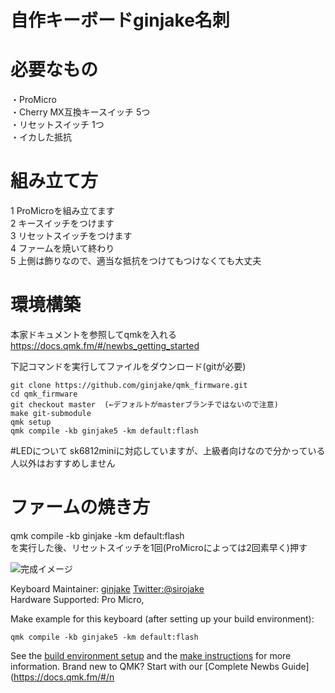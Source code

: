 # 自作キーボードginjake名刺

# 必要なもの
・ProMicro  
・Cherry MX互換キースイッチ 5つ  
・リセットスイッチ 1つ  
・イカした抵抗  

# 組み立て方

1 ProMicroを組み立てます  
2 キースイッチをつけます  
3 リセットスイッチをつけます  
4 ファームを焼いて終わり  
5 上側は飾りなので、適当な抵抗をつけてもつけなくても大丈夫

# 環境構築
本家ドキュメントを参照してqmkを入れる 
https://docs.qmk.fm/#/newbs_getting_started  

下記コマンドを実行してファイルをダウンロード(gitが必要)  
```
git clone https://github.com/ginjake/qmk_firmware.git
cd qmk_firmware  
git checkout master  (←デフォルトがmasterブランチではないので注意)
make git-submodule
qmk setup  
qmk compile -kb ginjake5 -km default:flash
```
  
#LEDについて
sk6812miniに対応していますが、上級者向けなので分かっている人以外はおすすめしません




# ファームの焼き方
qmk compile -kb ginjake -km default:flash  
を実行した後、リセットスイッチを1回(ProMicroによっては2回素早く)押す

![完成イメージ](https://user-images.githubusercontent.com/16838187/184341818-c454eb21-9cc6-4fe3-9c68-dc434e870fe1.png)

Keyboard Maintainer: [ginjake](https://github.com/ginjake) [Twitter:@sirojake](https://twitter.com/sirojake)  
Hardware Supported: Pro Micro, 

Make example for this keyboard (after setting up your build environment):

    qmk compile -kb ginjake5 -km default:flash

See the [build environment setup](https://docs.qmk.fm/#/getting_started_build_tools) and the [make instructions](https://docs.qmk.fm/#/getting_started_make_guide) for more information. Brand new to QMK? Start with our [Complete Newbs Guide](https://docs.qmk.fm/#/n
